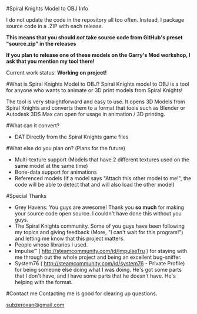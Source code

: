 #Spiral Knights Model to OBJ Info

I do not update the code in the repository all too often. Instead, I package source code in a .ZIP with each release.

**This means that you should *not* take source code from GitHub's preset "source.zip" in the releases**


**If you plan to release one of these models on the Garry's Mod workshop, I ask that you mention my tool there!**

Current work status: **Working on project!**

#What is Spiral Knights Model to OBJ?
Spiral Knights model to OBJ is a tool for anyone who wants to animate or 3D print models from Spiral Knights!

The tool is very straightforward and easy to use. It opens 3D Models from Spiral Knights and converts them to a format that tools such as Blender or Autodesk 3DS Max can open for usage in animation / 3D printing.


#What can it convert?
 - DAT Directly from the Spiral Knights game files

#What else do you plan on? (Plans for the future)
 - Multi-texture support (Models that have 2 different textures used on the same model at the same time)
 - Bone-data support for animations
 - Referenced models (If a model says "Attach this other model to me!", the code will be able to detect that and will also load the other model)

#Special Thanks
 - Grey Havens: You guys are awesome! Thank you **so much** for making your source code open source. I couldn't have done this without you guys.
 - The Spiral Knights community. Some of you guys have been following my topics and giving feedback (More, "I can't wait for this program!") and letting me know that this project matters.
 - People whose libraries I used.
 - Impulse™ ( http://steamcommunity.com/id/ImpulseTru ) for staying with me through out the whole project and being an excellent bug-sniffer.
 - System76 ( http://steamcommunity.com/id/system76 - Private Profile) for being someone else doing what I was doing. He's got some parts that I don't have, and I have some parts that he doesn't have. He's helping with the format.


#Contact me
Contacting me is good for clearing up questions.

subzeroxan@gmail.com
